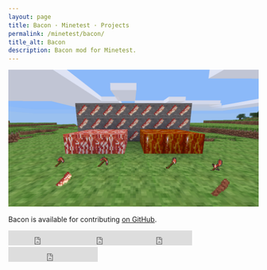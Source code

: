 ```yaml
---
layout: page
title: Bacon · Minetest · Projects
permalink: /minetest/bacon/
title_alt: Bacon
description: Bacon mod for Minetest.
---
```


![Bacon Screenshot](/assets/img/minetest-bacon-screenshot.png)

Bacon is available for contributing [on GitHub](https://github.com/davisonio/bacon).

<iframe src="https://ghbtns.com/github-btn.html?user=davisonio&repo=bacon&type=watch&count=true&size=large&v=2" frameborder="0" scrolling="0" width="130" height="30"></iframe><iframe src="https://ghbtns.com/github-btn.html?user=davisonio&repo=bacon&type=star&count=true&size=large" frameborder="0" scrolling="0" width="120" height="30"></iframe><iframe src="https://ghbtns.com/github-btn.html?user=davisonio&repo=bacon&type=fork&count=true&size=large" frameborder="0" scrolling="0" width="120" height="30"></iframe><iframe src="https://ghbtns.com/github-btn.html?user=davisonio&type=follow&count=true&size=large" frameborder="0" scrolling="0" width="180" height="30"></iframe>
